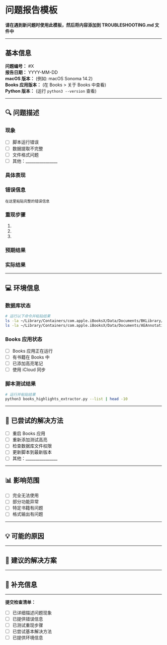 # 问题报告模板

**请在遇到新问题时使用此模板，然后将内容添加到 TROUBLESHOOTING.md 文件中**

---

## 基本信息

**问题编号：** #X  
**报告日期：** YYYY-MM-DD  
**macOS 版本：** (例如: macOS Sonoma 14.2)  
**Books 应用版本：** (在 Books > 关于 Books 中查看)  
**Python 版本：** (运行 `python3 --version` 查看)

---

## 🔍 问题描述

### 现象
- [ ] 脚本运行错误
- [ ] 数据提取不完整
- [ ] 文件格式问题
- [ ] 其他：________________

### 具体表现
<!-- 详细描述问题的具体表现，包括错误信息、异常行为等 -->

### 错误信息
```
在这里粘贴完整的错误信息
```

### 重现步骤
1. 
2. 
3. 

### 预期结果
<!-- 描述你期望看到的正确结果 -->

### 实际结果
<!-- 描述实际发生的情况 -->

---

## 💻 环境信息

### 数据库状态
```bash
# 运行以下命令并粘贴结果
ls -la ~/Library/Containers/com.apple.iBooksX/Data/Documents/BKLibrary/
ls -la ~/Library/Containers/com.apple.iBooksX/Data/Documents/AEAnnotation/
```

### Books 应用状态
- [ ] Books 应用正在运行
- [ ] 有书籍在 Books 中
- [ ] 已添加高亮笔记
- [ ] 使用 iCloud 同步

### 脚本测试结果
```bash
# 运行并粘贴结果
python3 books_highlights_extractor.py --list | head -10
```

---

## 🧪 已尝试的解决方法

- [ ] 重启 Books 应用
- [ ] 重新添加测试高亮
- [ ] 检查数据库文件权限
- [ ] 更新脚本到最新版本
- [ ] 其他：________________

---

## 📊 影响范围

- [ ] 完全无法使用
- [ ] 部分功能异常
- [ ] 特定书籍有问题
- [ ] 格式输出有问题

---

## 💡 可能的原因

<!-- 你认为可能导致问题的原因 -->

---

## 🔧 建议的解决方案

<!-- 如果你有想法，请描述可能的解决方案 -->

---

## 📝 补充信息

<!-- 任何其他相关信息 -->

---

**提交检查清单：**
- [ ] 已详细描述问题现象
- [ ] 已提供错误信息
- [ ] 已测试重现步骤
- [ ] 已尝试基本解决方法
- [ ] 已提供环境信息 